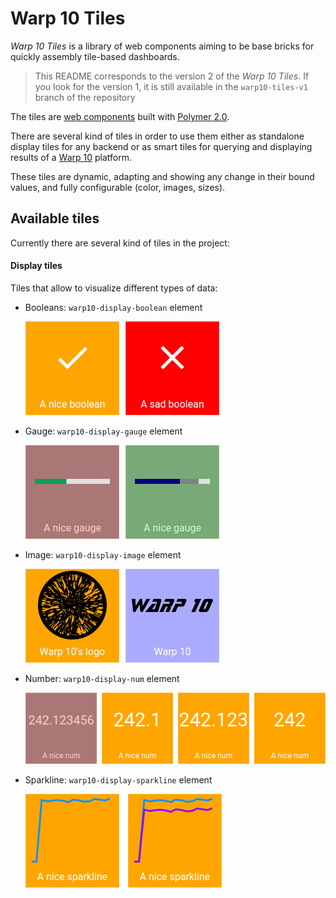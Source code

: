 # Warp 10 Tiles


*Warp 10 Tiles* is a library of web components aiming to be base bricks for quickly assembly tile-based dashboards.


> This README corresponds to the version 2 of the *Warp 10 Tiles*. If you look for the version 1, it is still available in the `warp10-tiles-v1` branch of the repository

The tiles are [web components](https://webcomponents.org) built with [Polymer 2.0](https://www.polymer-project.org/2.0/).

There are several kind of tiles in order to use them either as standalone display tiles for any backend or as smart tiles
for querying and displaying results of a [Warp 10](http://www.warp10.io/) platform.

These tiles are dynamic, adapting and showing any change in their bound values, and fully configurable (color, images, sizes). 

## Available tiles

Currently there are several kind of tiles in the project:

#### Display tiles

Tiles that allow to visualize different types of data:

- Booleans: `warp10-display-boolean` element

  ![`warp10-display-boolean` example](./resources/warp10-tiles-display-boolean-screenshot-01.png)

- Gauge:  `warp10-display-gauge` element

  ![`warp10-display-gauge` example](./resources/warp10-tiles-display-gauge-screenshot-01.png)

- Image:  `warp10-display-image` element

  ![`warp10-display-image` example](./resources/warp10-tiles-display-image-screenshot-01.png)

- Number:  `warp10-display-num` element

  ![`warp10-display-num` example](./resources/warp10-tiles-display-num-screenshot-01.png)

- Sparkline:  `warp10-display-sparkline` element

  ![`warp10-display-sparkline` example](./resources/warp10-tiles-display-sparkline-screenshot-01.png)   
